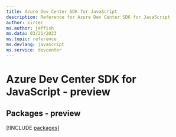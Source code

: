 ```yaml
---
title: Azure Dev Center SDK for JavaScript
description: Reference for Azure Dev Center SDK for JavaScript
author: xirzec
ms.author: jeffish
ms.data: 03/21/2023
ms.topic: reference
ms.devlang: javascript
ms.service: devcenter
---
```

# Azure Dev Center SDK for JavaScript - preview
## Packages - preview
[!INCLUDE [packages](dev-center-index.md)]